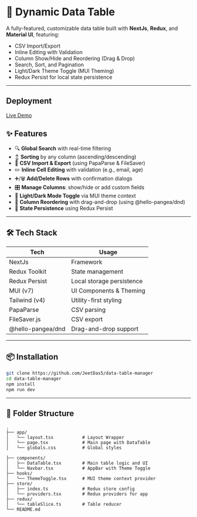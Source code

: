 # 🧮 Dynamic Data Table

A fully-featured, customizable data table built with **NextJs**, **Redux**, and **Material UI**, featuring:

- CSV Import/Export
- Inline Editing with Validation
- Column Show/Hide and Reordering (Drag & Drop)
- Search, Sort, and Pagination
- Light/Dark Theme Toggle (MUI Theming)
- Redux Persist for local state persistence

---

## Deployment

[Live Demo](https://data-table-manager-snowy.vercel.app)

## ✨ Features

- 🔍 **Global Search** with real-time filtering
- ↕️ **Sorting** by any column (ascending/descending)
- 📄 **CSV Import & Export** (using PapaParse & FileSaver)
- ✏️ **Inline Cell Editing** with validation (e.g., email, age)
- ➕/🗑️ **Add/Delete Rows** with confirmation dialogs
- 🎛️ **Manage Columns**: show/hide or add custom fields
- 🌙 **Light/Dark Mode Toggle** via MUI theme context
- 🧠 **Column Reordering** with drag-and-drop (using @hello-pangea/dnd)
- 💾 **State Persistence** using Redux Persist

---

## 🛠️ Tech Stack

| Tech              | Usage                     |
| ----------------- | ------------------------- |
| NextJs            | Framework                 |
| Redux Toolkit     | State management          |
| Redux Persist     | Local storage persistence |
| MUI (v7)          | UI Components & Theming   |
| Tailwind (v4)     | Utility-first styling     |
| PapaParse         | CSV parsing               |
| FileSaver.js      | CSV export                |
| @hello-pangea/dnd | Drag-and-drop support     |

---

## 📦 Installation

```bash
git clone https://github.com/JeetDas5/data-table-manager
cd data-table-manager
npm install
npm run dev
```

---

## 📁 Folder Structure

```
.
├── app/
│   └── layout.tsx           # Layout Wrapper
│   └── page.tsx             # Main page with DataTable
│   └── globals.css          # Global styles

├── components/
│   ├── DataTable.tsx        # Main table logic and UI
│   └── Navbar.tsx           # AppBar with Theme Toggle
├── hooks/
│   └── ThemeToggle.tsx      # MUI theme context provider
├── store/
│   ├── index.ts             # Redux store config
│   └── providers.tsx        # Redux providers for app
├── redux/
│   └── tableSlice.ts        # Table reducer
└── README.md
```

